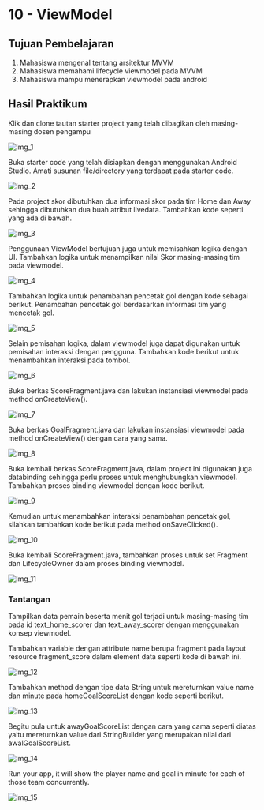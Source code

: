 # 10 - ViewModel

## Tujuan Pembelajaran

1. Mahasiswa mengenal tentang arsitektur MVVM
2. Mahasiswa memahami lifecycle viewmodel pada MVVM
3. Mahasiswa mampu menerapkan viewmodel pada android

## Hasil Praktikum

Klik dan clone tautan starter project yang telah dibagikan oleh masing-masing dosen pengampu<br>

![img_1](img/img_1.PNG)<br>

Buka starter code yang telah disiapkan dengan menggunakan Android Studio. Amati susunan file/directory yang terdapat pada starter code.<br>

![img_2](img/img_2.PNG)<br>

Pada project skor dibutuhkan dua informasi skor pada tim Home dan Away sehingga dibutuhkan dua buah atribut livedata. Tambahkan kode seperti yang ada di bawah.<br>

![img_3](img/img_3.PNG)<br>

Penggunaan ViewModel bertujuan juga untuk memisahkan logika dengan UI. Tambahkan logika untuk menampilkan nilai Skor masing-masing tim pada viewmodel.<br>

![img_4](img/img_4.PNG)<br>

Tambahkan logika untuk penambahan pencetak gol dengan kode sebagai berikut. Penambahan pencetak gol berdasarkan informasi tim yang mencetak gol.<br>

![img_5](img/img_5.PNG)<br>

Selain pemisahan logika, dalam viewmodel juga dapat digunakan untuk pemisahan interaksi dengan pengguna. Tambahkan kode berikut untuk menambahkan interaksi pada tombol.<br>

![img_6](img/img_6.PNG)<br>

Buka berkas ScoreFragment.java dan lakukan instansiasi viewmodel pada method onCreateView().<br>

![img_7](img/img_7.PNG)<br>

Buka berkas GoalFragment.java dan lakukan instansiasi viewmodel pada method onCreateView() dengan cara yang sama.<br>

![img_8](img/img_8.PNG)<br>

Buka kembali berkas ScoreFragment.java, dalam project ini digunakan juga databinding sehingga perlu proses untuk menghubungkan viewmodel. Tambahkan proses binding viewmodel dengan kode berikut.<br>

![img_9](img/img_9.PNG)<br>

Kemudian untuk menambahkan interaksi penambahan pencetak gol, silahkan tambahkan kode berikut pada method onSaveClicked().<br>

![img_10](img/img_10.PNG)<br>

Buka kembali ScoreFragment.java, tambahkan proses untuk set Fragment dan LifecycleOwner dalam proses binding viewmodel.<br>

![img_11](img/img_11.PNG)<br>

### Tantangan

Tampilkan data pemain beserta menit gol terjadi untuk masing-masing tim pada id text_home_scorer dan text_away_scorer dengan menggunakan konsep viewmodel.<br>

Tambahkan variable dengan attribute name berupa fragment pada layout resource fragment_score dalam element data seperti kode di bawah ini.<br> 

![img_12](img/img_12.PNG)<br>

Tambahkan method dengan tipe data String untuk mereturnkan value name dan minute pada homeGoalScoreList dengan kode seperti berikut.<br>

![img_13](img/img_13.PNG)<br>

Begitu pula untuk awayGoalScoreList dengan cara yang cama seperti diatas yaitu mereturnkan value dari StringBuilder yang merupakan nilai dari awalGoalScoreList.<br>

![img_14](img/img_14.PNG)<br>

Run your app, it will show the player name and goal in minute for each of those team concurrently.<br>

![img_15](img/img_15.PNG)<br>